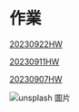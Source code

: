 # 作業

[20230922HW](https://github.com/peteraszxdc/HomeWork-_Click_Here/blob/main/20230922HW/HW20230922.ipynb)

[20230911HW](https://github.com/peteraszxdc/20230911HW)

[20230907HW](https://github.com/peteraszxdc/20230907HomeWork)


![unsplash 圖片](https://attach.setn.com/newsimages/2022/12/27/3979815-PH.jpg)


